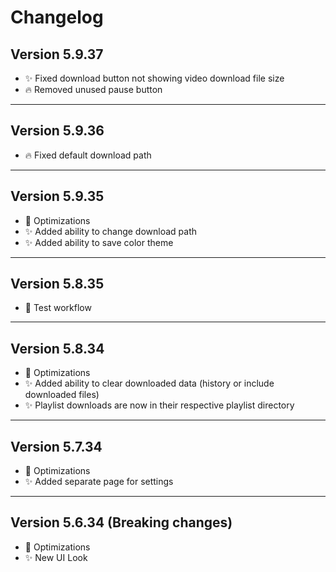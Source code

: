 ﻿# Changelog
## Version 5.9.37
- ✨ Fixed download button not showing video download file size
-  🔥 Removed unused pause button
___
## Version 5.9.36
- 🔥 Fixed default download path
___
## Version 5.9.35
- 🔄 Optimizations
- ✨ Added ability to change download path
- ✨ Added ability to save color theme
___
## Version 5.8.35
- 🔄 Test workflow
___
## Version 5.8.34
- 🔄 Optimizations
- ✨ Added ability to clear downloaded data (history or include downloaded files)
- ✨ Playlist downloads are now in their respective playlist directory
___
## Version 5.7.34
- 🔄 Optimizations
- ✨ Added separate page for settings
___
## Version 5.6.34 (Breaking changes)
- 🔄 Optimizations
- ✨ New UI Look